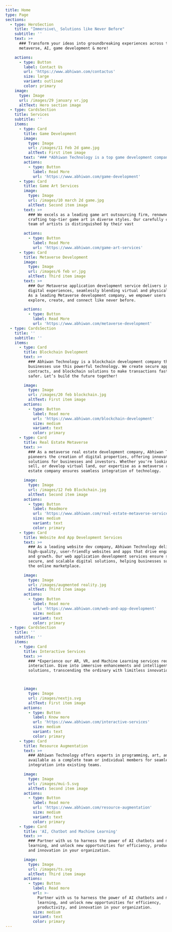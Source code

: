 ```yaml
---
title: Home
type: Page
sections:
  - type: HeroSection
    title: "Immersive\_ Solutions like Never Before"
    subtitle: ''
    text: >+
      ### Transform your ideas into groundbreaking experiences across the best
      metaverse, AI, game development & more!

    actions:
      - type: Button
        label: Contact Us
        url: 'https://www.abhiwan.com/contactus'
        size: large
        variant: outlined
        color: primary
    image:
      type: Image
      url: /images/29 january vr.jpg
      altText: Hero section image
  - type: CardsSection
    title: Services
    subtitle: ''
    items:
      - type: Card
        title: Game Development
        image:
          type: Image
          url: /images/11 Feb 2d game.jpg
          altText: First item image
        text: "### *Abhiwan Technology is a top game development company in India, blending creativity with technology to create engaging games. Our expert team uses the latest tools to build immersive worlds that players love. Among leading game development companies, we have a strong track record of turning game ideas into reality.*\_\n\n\n\n"
        actions:
          - type: Button
            label: Read More
            url: 'https://www.abhiwan.com/game-development'
      - type: Card
        title: Game Art Services
        image:
          type: Image
          url: /images/10 march 2d game.jpg
          altText: Second item image
        text: >+
          ### We excels as a leading game art outsourcing firm, renowned for
          crafting top-tier game art in diverse styles. Our carefully curated
          team of artists is distinguished by their vast

        actions:
          - type: Button
            label: Read More
            url: 'https://www.abhiwan.com/game-art-services'
      - type: Card
        title: Metaverse Development
        image:
          type: Image
          url: /images/6 feb vr.jpg
          altText: Third item image
        text: >+
          ### Our Metaverse application development service delivers immersive
          digital experiences, seamlessly blending virtual and physical worlds.
          As a leading Metaverse development company, we empower users to
          explore, create, and connect like never before.

        actions:
          - type: Button
            label: Read More
            url: 'https://www.abhiwan.com/metaverse-development'
  - type: CardsSection
    title: ''
    subtitle: ''
    items:
      - type: Card
        title: Blockchain Dvelopment
        text: >+
          ### Abhiwan Technology is a blockchain development company that helps
          businesses use this powerful technology. We create secure apps, smart
          contracts, and blockchain solutions to make transactions faster and
          safer. Let’s build the future together!

        image:
          type: Image
          url: /images/20 feb blockchain.jpg
          altText: First item image
        actions:
          - type: Button
            label: Read more
            url: 'https://www.abhiwan.com/blockchain-development'
            size: medium
            variant: text
            color: primary
      - type: Card
        title: Real Estate Metaverse
        text: >+
          ### As a metaverse real estate development company, Abhiwan Technology
          pioneers the creation of digital properties, offering innovative
          solutions for businesses and investors. Whether you're looking to buy,
          sell, or develop virtual land, our expertise as a metaverse real
          estate company ensures seamless integration of technology.

        image:
          type: Image
          url: /images/12 Feb Blockchain.jpg
          altText: Second item image
        actions:
          - type: Button
            label: Readmore
            url: 'https://www.abhiwan.com/real-estate-metaverse-service'
            size: medium
            variant: text
            color: primary
      - type: Card
        title: Website And App Development Services
        text: >+
          ### As a leading website dev company, Abhiwan Technology delivers
          high-quality, user-friendly websites and apps that drive engagement
          and growth. Our web application development services ensure seamless,
          secure, and scalable digital solutions, helping businesses succeed in
          the online marketplace.​

        image:
          type: Image
          url: /images/augmented reality.jpg
          altText: Third item image
        actions:
          - type: Button
            label: Read more
            url: 'https://www.abhiwan.com/web-and-app-development'
            size: medium
            variant: text
            color: primary
  - type: CardsSection
    title: ''
    subtitle: ''
    items:
      - type: Card
        title: Interactive Services
        text: >+
          ### *Experience our AR, VR, and Machine Learning services redefining
          interaction. Dive into immersive enhancements and intelligent
          solutions, transcending the ordinary with limitless innovation.*



        image:
          type: Image
          url: /images/nextjs.svg
          altText: First item image
        actions:
          - type: Button
            label: Know more
            url: 'https://www.abhiwan.com/interactive-services'
            size: medium
            variant: text
            color: primary
      - type: Card
        title: Resource Augmentation
        text: >+
          ### Abhiwan Technology offers experts in programming, art, and UI/UX,
          available as a complete team or individual members for seamless
          integration into existing teams.

        image:
          type: Image
          url: /images/mui-5.svg
          altText: Second item image
        actions:
          - type: Button
            label: Read more
            url: 'https://www.abhiwan.com/resource-augmentation'
            size: medium
            variant: text
            color: primary
      - type: Card
        title: 'AI, Chatbot and Machine Learning'
        text: >+
          ### Partner with us to harness the power of AI chatbots and machine
          learning, and unlock new opportunities for efficiency, productivity,
          and innovation in your organization.

        image:
          type: Image
          url: /images/ts.svg
          altText: Third item image
        actions:
          - type: Button
            label: Read more
            url: >-
              Partner with us to harness the power of AI chatbots and machine
              learning, and unlock new opportunities for efficiency,
              productivity, and innovation in your organization. 
            size: medium
            variant: text
            color: primary
---
```

